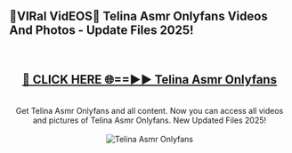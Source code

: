 <h2>🔴VIRal VidEOS🔴 Telina Asmr Onlyfans Videos And Photos - Update Files 2025!</h2>
<br>
<div align="center">
<h2><a href="https://virallinks.top/odZfE0" rel="nofollow">🔴 CLICK HERE 🌐==►► Telina Asmr Onlyfans</a></h2>
<br>
Get Telina Asmr Onlyfans and all content. Now you can access all videos and pictures of Telina Asmr Onlyfans. New Updated Files 2025!
<br>
<br>
<a href="https://virallinks.top/odZfE0" rel="nofollow" data-target="animated-image.originalLink"><img src="https://i.imgur.com/dJHk4Zq.gif)" alt="Telina Asmr Onlyfans" style="max-width: 100%; display: inline-block;" data-target="animated-image.originalImage"></a>
</div>
<br>
